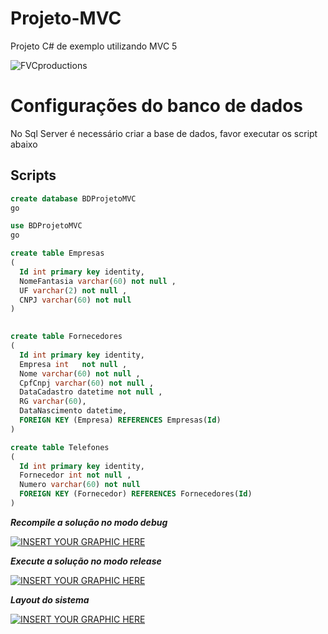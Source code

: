 # Projeto-MVC
Projeto C# de exemplo utilizando MVC 5

 <img src="https://encrypted-tbn0.gstatic.com/images?q=tbn:ANd9GcRLDFinUslL6IeWUb1zxGBseg7EXWR1VNkxxij4-hpUtdr7ezwe&s" title="FVCproductions" alt="FVCproductions"> 
 
# Configurações do banco de dados
No Sql Server é necessário criar a base de dados, favor executar os script abaixo
## Scripts

```sql
create database BDProjetoMVC
go

use BDProjetoMVC
go

create table Empresas
(
  Id int primary key identity,
  NomeFantasia varchar(60) not null ,
  UF varchar(2) not null ,
  CNPJ varchar(60) not null 
)
 

create table Fornecedores
(
  Id int primary key identity,
  Empresa int	not null ,
  Nome varchar(60) not null ,
  CpfCnpj varchar(60) not null ,
  DataCadastro datetime not null ,
  RG varchar(60),
  DataNascimento datetime,
  FOREIGN KEY (Empresa) REFERENCES Empresas(Id)
)

create table Telefones
(
  Id int primary key identity,
  Fornecedor int not null ,
  Numero varchar(60) not null 
  FOREIGN KEY (Fornecedor) REFERENCES Fornecedores(Id)
)
```

***Recompile a solução no modo debug***

[![INSERT YOUR GRAPHIC HERE](https://i.imgur.com/hjWUYTy.png)]()

***Execute a solução no modo release***

[![INSERT YOUR GRAPHIC HERE]( https://i.imgur.com/UfAruvX.png)]()

 
***Layout do sistema***

[![INSERT YOUR GRAPHIC HERE](https://i.imgur.com/eh6YomJ.png)]()

 
